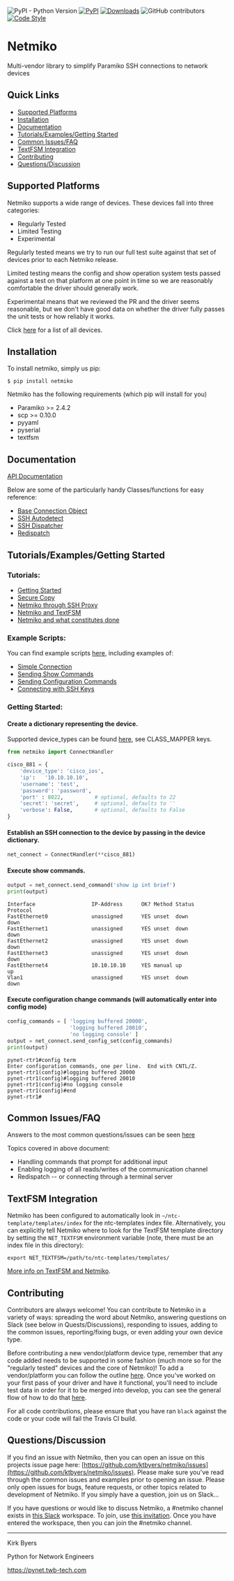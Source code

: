 ![PyPI - Python Version](https://img.shields.io/pypi/pyversions/netmiko.svg)
[![PyPI](https://img.shields.io/pypi/v/netmiko.svg)](https://pypi.python.org/pypi/netmiko)
[![Downloads](https://pepy.tech/badge/netmiko)](https://pepy.tech/project/netmiko)
![GitHub contributors](https://img.shields.io/github/contributors/ktbyers/netmiko.svg)
[![Code Style](https://img.shields.io/badge/code%20style-black-000000.svg)](https://github.com/ambv/black)


Netmiko
=======

Multi-vendor library to simplify Paramiko SSH connections to network devices

## Quick Links

- [Supported Platforms](SupportedPlatforms)
- [Installation](Installation)
- [Documentation](Documentation)
- [Tutorials/Examples/Getting Started](#TutorialsExamplesGetting-Started)
- [Common Issues/FAQ](#Common-IssuesFAQ)
- [TextFSM Integration](#TextFSM-Integration)
- [Contributing](#Contributing)
- [Questions/Discussion](#QuestionsDiscussion)


## Supported Platforms

Netmiko supports a wide range of devices. These devices fall into three categories:
- Regularly Tested
- Limited Testing
- Experimental

Regularly tested means we try to run our full test suite against that set of devices prior to each Netmiko release.

Limited testing means the config and show operation system tests passed against a test on that platform at one point in time so we are reasonably comfortable the driver should generally work.

Experimental means that we reviewed the PR and the driver seems reasonable, but we don't have good data on whether the driver fully passes the unit tests or how reliably it works.

Click [here](PLATFORMS.md) for a list of all devices.


## Installation

To install netmiko, simply us pip:

```
$ pip install netmiko
```

Netmiko has the following requirements (which pip will install for you)
- Paramiko >= 2.4.2
- scp >= 0.10.0
- pyyaml
- pyserial
- textfsm


## Documentation

<a href="https://ktbyers.github.io/netmiko/docs/netmiko/index.html" title="Docs">API Documentation</a>

Below are some of the particularly handy Classes/functions for easy reference:
- [Base Connection Object](https://ktbyers.github.io/netmiko/docs/netmiko/base_connection.html)
- [SSH Autodetect](https://ktbyers.github.io/netmiko/docs/netmiko/index.html#netmiko.SSHDetect)
- [SSH Dispatcher](https://ktbyers.github.io/netmiko/docs/netmiko/index.html#netmiko.ssh_dispatcher)
- [Redispatch](https://ktbyers.github.io/netmiko/docs/netmiko/index.html#netmiko.redispatch)

## Tutorials/Examples/Getting Started

### Tutorials:

- [Getting Started](https://pynet.twb-tech.com/blog/automation/netmiko.html)
- [Secure Copy](https://pynet.twb-tech.com/blog/automation/netmiko-scp.html)
- [Netmiko through SSH Proxy](https://pynet.twb-tech.com/blog/automation/netmiko-proxy.html)
- [Netmiko and TextFSM](https://pynet.twb-tech.com/blog/automation/netmiko-textfsm.html)
- [Netmiko and what constitutes done](https://pynet.twb-tech.com/blog/automation/netmiko-what-is-done.html)

### Example Scripts:

You can find example scripts [here](https://github.com/ktbyers/netmiko/tree/develop/examples/use_cases), including examples of:

- [Simple Connection](https://github.com/ktbyers/netmiko/blob/develop/examples/use_cases/case1_simple_conn/simple_conn.py)
- [Sending Show Commands](https://github.com/ktbyers/netmiko/tree/develop/examples/use_cases/case4_show_commands)
- [Sending Configuration Commands](https://github.com/ktbyers/netmiko/tree/develop/examples/use_cases/case6_config_change)
- [Connecting with SSH Keys](https://github.com/ktbyers/netmiko/blob/develop/examples/use_cases/case9_ssh_keys/conn_ssh_keys.py)

### Getting Started:

#### Create a dictionary representing the device.

Supported device_types can be found [here](https://github.com/ktbyers/netmiko/blob/master/netmiko/ssh_dispatcher.py), see CLASS_MAPPER keys.
```py
from netmiko import ConnectHandler

cisco_881 = {
    'device_type': 'cisco_ios',
    'ip':   '10.10.10.10',
    'username': 'test',
    'password': 'password',
    'port' : 8022,          # optional, defaults to 22
    'secret': 'secret',     # optional, defaults to ''
    'verbose': False,       # optional, defaults to False
}

```

#### Establish an SSH connection to the device by passing in the device dictionary.

```py
net_connect = ConnectHandler(**cisco_881)
```

#### Execute show commands.

```py
output = net_connect.send_command('show ip int brief')
print(output)
```
```
Interface                  IP-Address      OK? Method Status                Protocol
FastEthernet0              unassigned      YES unset  down                  down
FastEthernet1              unassigned      YES unset  down                  down
FastEthernet2              unassigned      YES unset  down                  down
FastEthernet3              unassigned      YES unset  down                  down
FastEthernet4              10.10.10.10     YES manual up                    up
Vlan1                      unassigned      YES unset  down                  down
```

#### Execute configuration change commands (will automatically enter into config mode)

```py
config_commands = [ 'logging buffered 20000',
                    'logging buffered 20010',
                    'no logging console' ]
output = net_connect.send_config_set(config_commands)
print(output)
```
```
pynet-rtr1#config term
Enter configuration commands, one per line.  End with CNTL/Z.
pynet-rtr1(config)#logging buffered 20000
pynet-rtr1(config)#logging buffered 20010
pynet-rtr1(config)#no logging console
pynet-rtr1(config)#end
pynet-rtr1#
```

## Common Issues/FAQ

Answers to the most common questions/issues can be seen [here](COMMON_ISSUES.md)

Topics covered in above document:
- Handling commands that prompt for additional input
- Enabling logging of all reads/writes of the communication channel
- Redispatch -- or connecting through a terminal server

## TextFSM Integration

Netmiko has been configured to automatically look in `~/ntc-template/templates/index` for the ntc-templates index file. Alternatively, you can explicitly tell Netmiko where to look for the TextFSM template directory by setting the `NET_TEXTFSM` environment variable (note, there must be an index file in this directory):

```
export NET_TEXTFSM=/path/to/ntc-templates/templates/
```

[More info on TextFSM and Netmiko](https://pynet.twb-tech.com/blog/automation/netmiko-textfsm.html).


## Contributing

Contributors are always welcome! You can contribute to Netmiko in a variety of ways: spreading the word about Netmiko, answering questions on Slack (see below in Quests/Discussions), responding to issues, adding to the common issues, reporting/fixing bugs, or even adding your own device type.

Before contributing a new vendor/platform device type, remember that any code added needs to be supported in some fashion (much more so for the "regularly tested" devices and the core of Netmiko)! To add a vendor/platform you can follow the outline [here](VENDOR.md). Once you've worked on your first pass of your driver and have it functional, you'll need to include test data in order for it to be merged into develop, you can see the general flow of how to do that [here](TESTING.md).

For all code contributions, please ensure that you have ran `black` against the code or your code will fail the Travis CI build.


## Questions/Discussion

If you find an issue with Netmiko, then you can open an issue on this projects issue page here: [https://github.com/ktbyers/netmiko/issues](https://github.com/ktbyers/netmiko/issues). Please make sure you've read through the common issues and examples prior to opening an issue. Please only open issues for bugs, feature requests, or other topics related to development of Netmiko. If you simply have a question, join us on Slack...

If you have questions or would like to discuss Netmiko, a #netmiko channel exists in [this Slack](https://pynet.slack.com) workspace. To join, use [this invitation](https://join.slack.com/t/pynet/shared_invite/enQtNTA2MDI3NjU0MTM0LTQ5MjExNGNlNWIzMmRhOTZmNmZkNDA2Nzk4Y2Q1Y2RkMWNhZGEzM2Y5MjI0NDYxODkzM2M0ODIwYzFkMzVmZGY). Once you have entered the workspace, then you can join the #netmiko channel.


---
Kirk Byers

Python for Network Engineers

https://pynet.twb-tech.com

